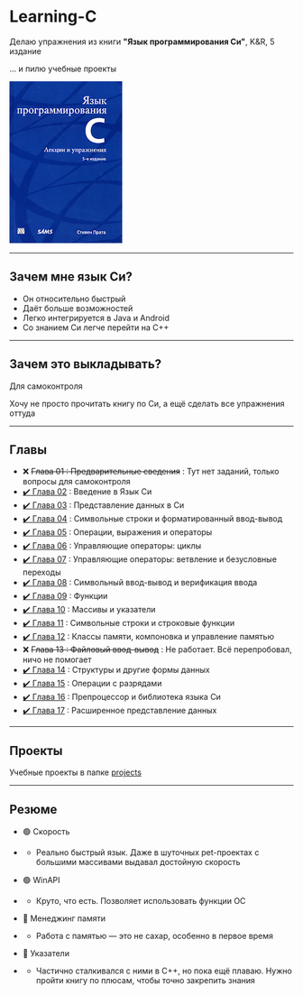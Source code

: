 # Learning-C

Делаю упражнения из книги **"Язык программирования Си"**, K&amp;R, 5 издание

... и пилю учебные проекты

![book](https://raw.githubusercontent.com/andybeardness/Learning-C/main/imgs/book.jpg)

----

## Зачем мне язык Си?

- Он относительно быстрый
- Даёт больше возможностей
- Легко интегрируется в Java и Android
- Со знанием Си легче перейти на C++

----

## Зачем это выкладывать?

Для самоконтроля

Хочу не просто прочитать книгу по Си, а ещё сделать все упражнения оттуда

----

## Главы

- ❌ ~~Глава 01 : Предварительные сведения~~ : Тут нет заданий, только вопросы для самоконтроля
- [✔️ Глава 02](https://github.com/andybeardness/Learning-C/tree/main/chapter-02) : Введение в Язык Си
- [✔️ Глава 03](https://github.com/andybeardness/Learning-C/tree/main/chapter-03) : Представление данных в Си
- [✔️ Глава 04](https://github.com/andybeardness/Learning-C/tree/main/chapter-04) : Cимвольные  строки и  форматированный ввод-вывод
- [✔️ Глава 05](https://github.com/andybeardness/Learning-C/tree/main/chapter-05) : Операции, выражения и операторы
- [✔️ Глава 06](https://github.com/andybeardness/Learning-C/tree/main/chapter-06) : Управляющие операторы: циклы
- [✔️ Глава 07](https://github.com/andybeardness/Learning-C/tree/main/chapter-07) : Управляющие операторы: ветвление и безусловные переходы
- [✔️ Глава 08](https://github.com/andybeardness/Learning-C/tree/main/chapter-08) : Символьный ввод-вывод и верификация ввода
- [✔️ Глава 09](https://github.com/andybeardness/Learning-C/tree/main/chapter-09) : Функции
- [✔️ Глава 10](https://github.com/andybeardness/Learning-C/tree/main/chapter-10) : Массивы и указатели
- [✔️ Глава 11](https://github.com/andybeardness/Learning-C/tree/main/chapter-11) : Символьные строки и строковые функции
- [✔️ Глава 12](https://github.com/andybeardness/Learning-C/tree/main/chapter-12) : Классы памяти, компоновка и управление памятью
- ❌ ~~Глава 13 : Файловый ввод-вывод~~ : Не работает. Всё перепробовал, ничо не помогает
- [✔️ Глава 14](https://github.com/andybeardness/Learning-C/tree/main/chapter-14) : Структуры и другие формы данных
- [✔️ Глава 15](https://github.com/andybeardness/Learning-C/tree/main/chapter-15) : Операции с разрядами
- [✔️ Глава 16](https://github.com/andybeardness/Learning-C/tree/main/chapter-16) : Препроцессор и библиотека языка Си
- [✔️ Глава 17](https://github.com/andybeardness/Learning-C/tree/main/chapter-17) : Расширенное представление данных

----

## Проекты

Учебные проекты в папке [projects](https://github.com/andybeardness/Learning-C/tree/main/projects)

----

## Резюме

- 🟢 Скорость
- - Реально быстрый язык. Даже в шуточных pet-проектах с большими массивами выдавал достойную скорость

- 🟢 WinAPI
- - Круто, что есть. Позволяет использовать функции ОС

- 🔴 Менеджинг памяти
- - Работа с памятью — это не сахар, особенно в первое время

- 🔴 Указатели
- - Частично сталкивался с ними в C++, но пока ещё плаваю. Нужно пройти книгу по плюсам, чтобы точно закрепить знания
